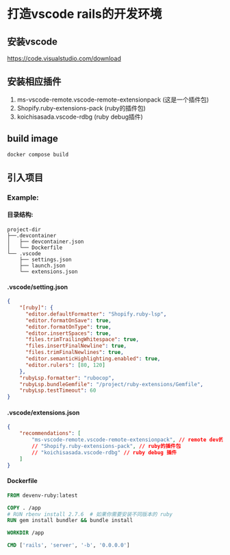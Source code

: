 # 打造vscode rails的开发环境

## 安装vscode

https://code.visualstudio.com/download

## 安装相应插件

1. ms-vscode-remote.vscode-remote-extensionpack (这是一个插件包)
2. Shopify.ruby-extensions-pack (ruby的插件包)
3. koichisasada.vscode-rdbg (ruby debug插件)

## build image

```bash
docker compose build
```

## 引入项目

### Example:

#### 目录结构:

```
project-dir
├──.devcontainer 
│   ├── devcontainer.json 
│   └── Dockerfile
└── .vscode
    ├── settings.json
    ├── launch.json
    └── extensions.json
```

#### .vscode/setting.json
```json
{
    "[ruby]": {
      "editor.defaultFormatter": "Shopify.ruby-lsp",
      "editor.formatOnSave": true,
      "editor.formatOnType": true,
      "editor.insertSpaces": true,
      "files.trimTrailingWhitespace": true,
      "files.insertFinalNewline": true,
      "files.trimFinalNewlines": true,
      "editor.semanticHighlighting.enabled": true,
      "editor.rulers": [80, 120]
    },
    "rubyLsp.formatter": "rubocop",
    "rubyLsp.bundleGemfile": "/project/ruby-extensions/Gemfile",
    "rubyLsp.testTimeout": 60
}
```

#### .vscode/extensions.json

```json
{
    "recommendations": [
        "ms-vscode-remote.vscode-remote-extensionpack", // remote dev的插件包
        // "Shopify.ruby-extensions-pack", // ruby的插件包
        // "koichisasada.vscode-rdbg" // ruby debug 插件
    ]
}
```

#### Dockerfile

```Dockerfile
FROM devenv-ruby:latest

COPY . /app
# RUN rbenv install 2.7.6  # 如果你需要安装不同版本的 ruby
RUN gem install bundler && bundle install

WORKDIR /app

CMD ['rails', 'server', '-b', '0.0.0.0']
```


